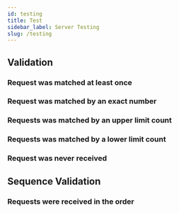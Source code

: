 ```yaml
---
id: testing
title: Test
sidebar_label: Server Testing
slug: /testing
---
```


## Validation

### Request was matched at least once

### Request was matched by an exact number

### Requests was matched by an upper limit count

### Requests was matched by a lower limit count

### Request was never received

## Sequence Validation

### Requests were received in the order
